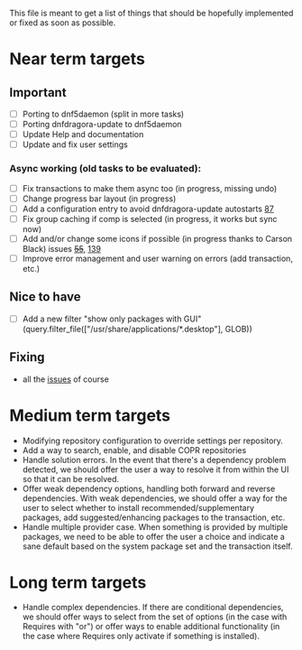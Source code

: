 This file is meant to get a list of things that should be hopefully implemented or fixed
as soon as possible. 

# Near term targets

## Important
- [ ] Porting to dnf5daemon (split in more tasks)
- [ ] Porting dnfdragora-update to dnf5daemon
- [ ] Update Help and documentation
- [ ] Update and fix user settings

### Async working (old tasks to be evaluated):
- [ ] Fix transactions to make them async too (in progress, missing undo)
- [ ] Change progress bar layout (in progress)
- [ ] Add a configuration entry to avoid dnfdragora-update autostarts [87](https://github.com/manatools/dnfdragora/issues/87)
- [ ] Fix group caching if comp is selected (in progress, it works but sync now)
- [ ] Add and/or change some icons if possible (in progress thanks to Carson Black) issues ~~[55](https://github.com/manatools/dnfdragora/issues/55)~~, [139](https://github.com/manatools/dnfdragora/issues/139)
- [ ] Improve error management and user warning on errors (add transaction, etc.)

## Nice to have 
- [ ] Add a new filter "show only packages with GUI" (query.filter_file(["/usr/share/applications/*.desktop"], GLOB)) 

## Fixing
- all the [issues](https://github.com/manatools/dnfdragora/issues) of course

# Medium term targets
-   Modifying repository configuration to override settings per repository.
-   Add a way to search, enable, and disable COPR repositories
-   Handle solution errors. In the event that there's a dependency problem detected, we should
    offer the user a way to resolve it from within the UI so that it can be resolved.
-   Offer weak dependency options, handling both forward and reverse dependencies.
    With weak dependencies, we should offer a way for the user to select whether to install
    recommended/supplementary packages, add suggested/enhancing packages to the transaction, etc.
-   Handle multiple provider case. When something is provided by multiple packages, we need to be
    able to offer the user a choice and indicate a sane default based on the system package
    set and the transaction itself.

# Long term targets
-   Handle complex dependencies. If there are conditional dependencies, we should offer ways to
    select from the set of options (in the case with Requires with "or") or offer ways to enable
    additional functionality (in the case where Requires only activate if something is installed).



